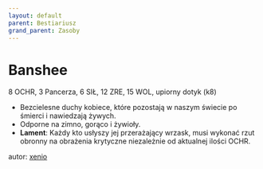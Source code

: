```yaml
---
layout: default
parent: Bestiariusz
grand_parent: Zasoby
---
```


# Banshee

8 OCHR, 3 Pancerza, 6 SIŁ, 12 ZRE,  15 WOL, upiorny dotyk (k8)

- Bezcielesne duchy kobiece, które pozostają w naszym świecie po śmierci i nawiedzają żywych.
- Odporne na zimno, gorąco i żywioły.
- **Lament**: Każdy kto usłyszy jej przerażający wrzask, musi wykonać rzut obronny na obrażenia krytyczne niezależnie od aktualnej ilości OCHR.

autor: [xenio](https://xenioinabottle.blogspot.com)
